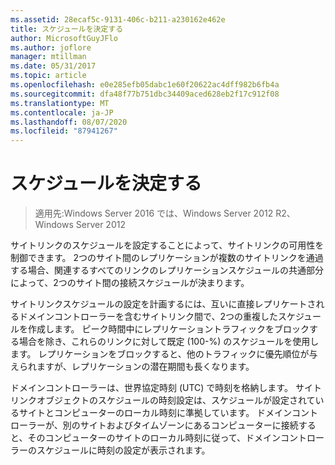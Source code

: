 ```yaml
---
ms.assetid: 28ecaf5c-9131-406c-b211-a230162e462e
title: スケジュールを決定する
author: MicrosoftGuyJFlo
ms.author: joflore
manager: mtillman
ms.date: 05/31/2017
ms.topic: article
ms.openlocfilehash: e0e285efb05dabc1e60f20622ac4dff982b6fb4a
ms.sourcegitcommit: dfa48f77b751dbc34409aced628eb2f17c912f08
ms.translationtype: MT
ms.contentlocale: ja-JP
ms.lasthandoff: 08/07/2020
ms.locfileid: "87941267"
---
```

# <a name="determining-the-schedule"></a>スケジュールを決定する

>適用先:Windows Server 2016 では、Windows Server 2012 R2、Windows Server 2012

サイトリンクのスケジュールを設定することによって、サイトリンクの可用性を制御できます。 2つのサイト間のレプリケーションが複数のサイトリンクを通過する場合、関連するすべてのリンクのレプリケーションスケジュールの共通部分によって、2つのサイト間の接続スケジュールが決まります。

サイトリンクスケジュールの設定を計画するには、互いに直接レプリケートされるドメインコントローラーを含むサイトリンク間で、2つの重複したスケジュールを作成します。 ピーク時間中にレプリケーショントラフィックをブロックする場合を除き、これらのリンクに対して既定 (100-%) のスケジュールを使用します。 レプリケーションをブロックすると、他のトラフィックに優先順位が与えられますが、レプリケーションの潜在期間も長くなります。

ドメインコントローラーは、世界協定時刻 (UTC) で時刻を格納します。 サイトリンクオブジェクトのスケジュールの時刻設定は、スケジュールが設定されているサイトとコンピューターのローカル時刻に準拠しています。 ドメインコントローラーが、別のサイトおよびタイムゾーンにあるコンピューターに接続すると、そのコンピューターのサイトのローカル時刻に従って、ドメインコントローラーのスケジュールに時刻の設定が表示されます。



